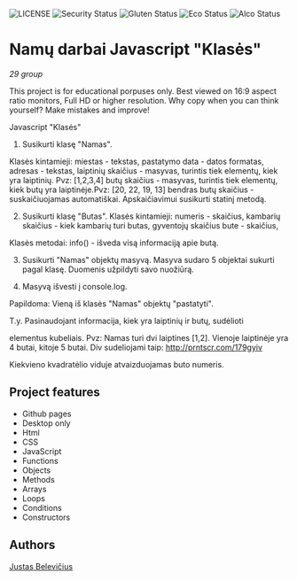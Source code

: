 ![LICENSE](https://img.shields.io/badge/license-MIT-blue.svg?style=flat-square)
![Security Status](https://img.shields.io/security-headers?label=Security&url=https%3A%2F%2Fgithub.com&style=flat-square)
![Gluten Status](https://img.shields.io/badge/Gluten-Free-green.svg)
![Eco Status](https://img.shields.io/badge/ECO-Friendly-green.svg)
![Alco Status](https://img.shields.io/badge/Contains-Alcohol-red.svg)

# Namų darbai Javascript "Klasės"

_29 group_

This project is for educational porpuses only. Best viewed on 16:9 aspect ratio monitors, Full HD or higher resolution. Why copy when you can think yourself?
Make mistakes and improve!

Javascript "Klasės"

1. Susikurti klasę "Namas".  

Klasės kintamieji:
miestas - tekstas,
pastatymo data - datos formatas, 
adresas - tekstas,
laiptinių skaičius - masyvas, turintis tiek elementų, kiek yra laiptinių. Pvz: [1,2,3,4]
butų skaičius - masyvas, turintis tiek elementų, kiek butų yra laiptinėje.Pvz: [20, 22, 19, 13]
bendras butų skaičius - suskaičiuojamas automatiškai. Apskaičiavimui susikurti statinį metodą. 

2. Susikurti klasę "Butas".
Klasės kintamieji:
numeris - skaičius,
kambarių skaičius - kiek kambarių turi butas,
gyventojų skaičius bute - skaičius, 

Klasės metodai:
info() - išveda visą informaciją apie butą. 

3. Susikurti "Namas" objektų masyvą.
Masyva sudaro 5 objektai sukurti pagal klasę. 
Duomenis užpildyti savo nuožiūrą. 

4. Masyvą išvesti į console.log. 

Papildoma: Vieną iš klasės "Namas" objektų "pastatyti".  

T.y. Pasinaudojant informacija, kiek yra laiptinių ir butų, sudėlioti <div> elementus kubeliais. Pvz:
Namas turi dvi laiptines [1,2].
Vienoje laiptinėje yra 4 butai, kitoje 5 butai. Div sudeliojami taip: http://prntscr.com/179gyiv 

Kiekvieno kvadratėlio viduje atvaizduojamas buto numeris.

## Project features

- Github pages
- Desktop only
- Html
- CSS
- JavaScript
- Functions
- Objects
- Methods
- Arrays
- Loops
- Conditions
- Constructors

## Authors

[Justas Belevičius](https://github.com/Justas1988)